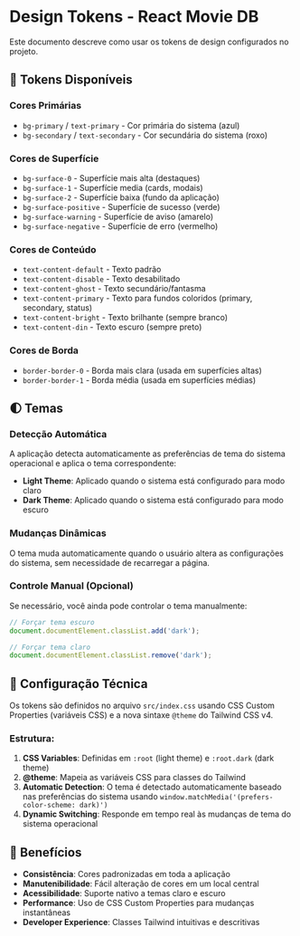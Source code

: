 # Design Tokens - React Movie DB

Este documento descreve como usar os tokens de design configurados no projeto.

## 🎨 Tokens Disponíveis

### Cores Primárias

- `bg-primary` / `text-primary` - Cor primária do sistema (azul)
- `bg-secondary` / `text-secondary` - Cor secundária do sistema (roxo)

### Cores de Superfície

- `bg-surface-0` - Superfície mais alta (destaques)
- `bg-surface-1` - Superfície media (cards, modais)
- `bg-surface-2` - Superfície baixa (fundo da aplicação)
- `bg-surface-positive` - Superfície de sucesso (verde)
- `bg-surface-warning` - Superfície de aviso (amarelo)
- `bg-surface-negative` - Superfície de erro (vermelho)

### Cores de Conteúdo

- `text-content-default` - Texto padrão
- `text-content-disable` - Texto desabilitado
- `text-content-ghost` - Texto secundário/fantasma
- `text-content-primary` - Texto para fundos coloridos (primary, secondary, status)
- `text-content-bright` - Texto brilhante (sempre branco)
- `text-content-din` - Texto escuro (sempre preto)

### Cores de Borda

- `border-border-0` - Borda mais clara (usada em superfícies altas)
- `border-border-1` - Borda média (usada em superfícies médias)

## 🌓 Temas

### Detecção Automática

A aplicação detecta automaticamente as preferências de tema do sistema operacional e aplica o tema correspondente:

- **Light Theme**: Aplicado quando o sistema está configurado para modo claro
- **Dark Theme**: Aplicado quando o sistema está configurado para modo escuro

### Mudanças Dinâmicas

O tema muda automaticamente quando o usuário altera as configurações do sistema, sem necessidade de recarregar a página.

### Controle Manual (Opcional)

Se necessário, você ainda pode controlar o tema manualmente:

```javascript
// Forçar tema escuro
document.documentElement.classList.add('dark');

// Forçar tema claro
document.documentElement.classList.remove('dark');
```

## 🔧 Configuração Técnica

Os tokens são definidos no arquivo `src/index.css` usando CSS Custom Properties (variáveis CSS) e a nova sintaxe `@theme` do Tailwind CSS v4.

### Estrutura:

1. **CSS Variables**: Definidas em `:root` (light theme) e `:root.dark` (dark theme)
2. **@theme**: Mapeia as variáveis CSS para classes do Tailwind
3. **Automatic Detection**: O tema é detectado automaticamente baseado nas preferências do sistema usando `window.matchMedia('(prefers-color-scheme: dark)')`
4. **Dynamic Switching**: Responde em tempo real às mudanças de tema do sistema operacional

## 🎯 Benefícios

- **Consistência**: Cores padronizadas em toda a aplicação
- **Manutenibilidade**: Fácil alteração de cores em um local central
- **Acessibilidade**: Suporte nativo a temas claro e escuro
- **Performance**: Uso de CSS Custom Properties para mudanças instantâneas
- **Developer Experience**: Classes Tailwind intuitivas e descritivas
